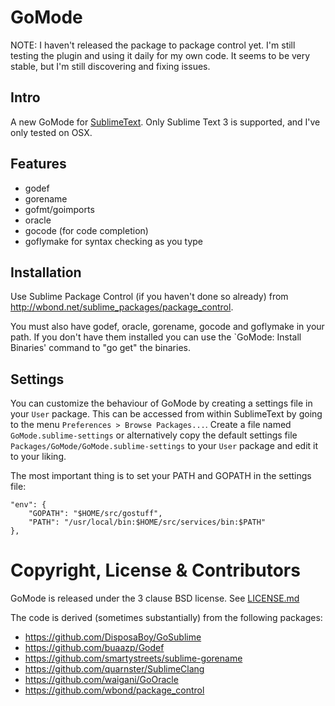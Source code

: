 GoMode
=======

NOTE: I haven't released the package to package control yet. I'm still testing the plugin and using it daily for
my own code. It seems to be very stable, but I'm still discovering and fixing issues.

Intro
-----

A new GoMode for [SublimeText](http://www.sublimetext.com/). Only Sublime Text 3 is supported, and I've
only tested on OSX.

Features
--------

* godef
* gorename
* gofmt/goimports
* oracle
* gocode (for code completion)
* goflymake for syntax checking as you type

Installation
------------

Use Sublime Package Control (if you haven't done so already) from http://wbond.net/sublime_packages/package_control.

You must also have godef, oracle, gorename, gocode and goflymake in your path. If you don't have them installed
you can use the `GoMode: Install Binaries' command to "go get" the binaries.

Settings
--------

You can customize the behaviour of GoMode by creating a settings file in your `User` package. This can be accessed from within SublimeText by going to the menu `Preferences > Browse Packages...`. Create a file named `GoMode.sublime-settings` or alternatively copy the default settings file `Packages/GoMode/GoMode.sublime-settings` to your `User` package and edit it to your liking.

The most important thing is to set your PATH and GOPATH in the settings file:

    "env": {
		"GOPATH": "$HOME/src/gostuff",
		"PATH": "/usr/local/bin:$HOME/src/services/bin:$PATH"
	},

Copyright, License & Contributors
=================================

GoMode is released under the 3 clause BSD license. See [LICENSE.md](LICENSE.md)

The code is derived (sometimes substantially) from the following packages:

* https://github.com/DisposaBoy/GoSublime
* https://github.com/buaazp/Godef
* https://github.com/smartystreets/sublime-gorename
* https://github.com/quarnster/SublimeClang
* https://github.com/waigani/GoOracle
* https://github.com/wbond/package_control